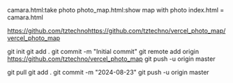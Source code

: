 camara.html:take photo
photo_map.html:show map with photo
index.html = camara.html

https://github.com/tztechnohttps://github.com/tztechno/vercel_photo_map/vercel_photo_map

git init
git add .
git commit -m "Initial commit"
git remote add origin https://github.com/tztechno/vercel_photo_map
git push -u origin master

git pull
git add .
git commit -m "2024-08-23"
git push -u origin master

